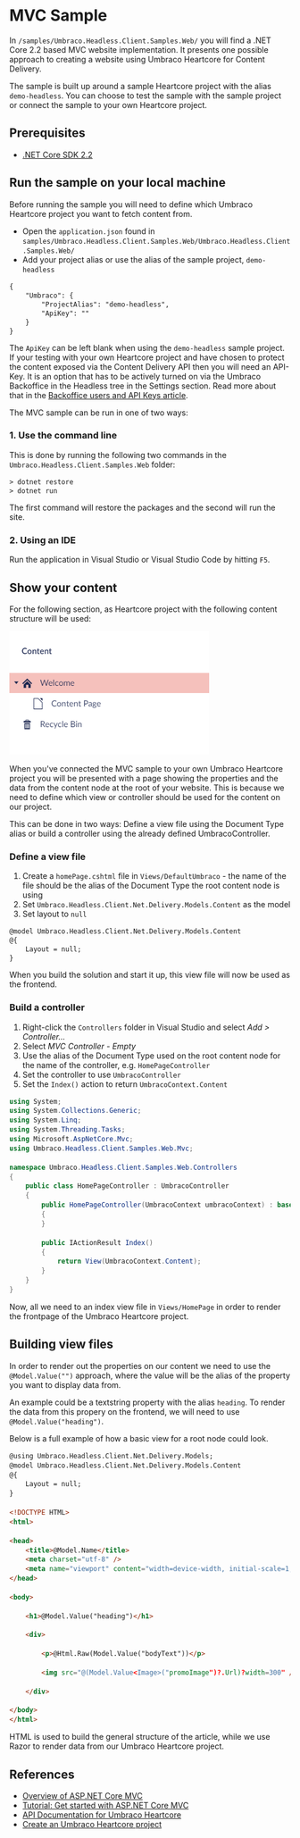 # MVC Sample

In `/samples/Umbraco.Headless.Client.Samples.Web/` you will find a .NET Core 2.2 based MVC website implementation. It presents one possible approach to creating a website using Umbraco Heartcore for Content Delivery.

The sample is built up around a sample Heartcore project with the alias `demo-headless`. You can choose to test the sample with the sample project or connect the sample to your own Heartcore project.

## Prerequisites

- [.NET Core SDK 2.2](https://dotnet.microsoft.com/download/dotnet-core/2.2)

## Run the sample on your local machine

Before running the sample you will need to define which Umbraco Heartcore project you want to fetch content from.

- Open the `application.json` found in `samples/Umbraco.Headless.Client.Samples.Web/Umbraco.Headless.Client.Samples.Web/`
- Add your project alias or use the alias of the sample project, `demo-headless`

```
{
    "Umbraco": {
        "ProjectAlias": "demo-headless",
        "ApiKey": ""
    }
}
```

The `ApiKey` can be left blank when using the `demo-headless` sample project. If your testing with your own Heartcore project and have chosen to protect the content exposed via the Content Delivery API then you will need an API-Key. It is an option that has to be actively turned on via the Umbraco Backoffice in the Headless tree in the Settings section. Read more about that in the [Backoffice users and API Keys article](../../../Getting-Started-Cloud/Backoffice-Users-and-API-Keys).

The MVC sample can be run in one of two ways:

### 1. Use the command line

This is done by running the following two commands in the `Umbraco.Headless.Client.Samples.Web` folder:

```
> dotnet restore
> dotnet run
```

The first command will restore the packages and the second will run the site.

### 2. Using an IDE

Run the application in Visual Studio or Visual Studio Code by hitting `F5`.

## Show your content

For the following section, as Heartcore project with the following content structure will be used:

![Content structure](images/content-structure.png)

When you've connected the MVC sample to your own Umbraco Heartcore project you will be presented with a page showing the properties and the data from the content node at the root of your website. This is because we need to define which view or controller should be used for the content on our project.

This can be done in two ways: Define a view file using the Document Type alias or build a controller using the already defined UmbracoController.

### Define a view file

1. Create a `homePage.cshtml` file in `Views/DefaultUmbraco` - the name of the file should be the alias of the Document Type the root content node is using
2. Set `Umbraco.Headless.Client.Net.Delivery.Models.Content` as the model
3. Set layout to `null`

```
@model Umbraco.Headless.Client.Net.Delivery.Models.Content
@{
    Layout = null;
}
```

When you build the solution and start it up, this view file will now be used as the frontend.

### Build a controller

1. Right-click the `Controllers` folder in Visual Studio and select *Add > Controller...*
2. Select *MVC Controller - Empty*
3. Use the alias of the Document Type used on the root content node for the name of the controller, e.g. `HomePageController`
4. Set the controller to use `UmbracoController` 
5. Set the `Index()` action to return `UmbracoContext.Content`

```csharp
using System;
using System.Collections.Generic;
using System.Linq;
using System.Threading.Tasks;
using Microsoft.AspNetCore.Mvc;
using Umbraco.Headless.Client.Samples.Web.Mvc;

namespace Umbraco.Headless.Client.Samples.Web.Controllers
{
    public class HomePageController : UmbracoController
    {
        public HomePageController(UmbracoContext umbracoContext) : base(umbracoContext)
        {
        }

        public IActionResult Index()
        {
            return View(UmbracoContext.Content);
        }
    }
}
```

Now, all we need to an index view file in `Views/HomePage` in order to render the frontpage of the Umbraco Heartcore project.

## Building view files

In order to render out the properties on our content we need to use the `@Model.Value("")` approach, where the value will be the alias of the property you want to display data from. 

An example could be a textstring property with the alias `heading`. To render the data from this propery on the frontend, we will need to use `@Model.Value("heading")`.

Below is a full example of how a basic view for a root node could look.

```html
@using Umbraco.Headless.Client.Net.Delivery.Models;
@model Umbraco.Headless.Client.Net.Delivery.Models.Content
@{
    Layout = null;
}

<!DOCTYPE HTML>
<html>

<head>
    <title>@Model.Name</title>
    <meta charset="utf-8" />
    <meta name="viewport" content="width=device-width, initial-scale=1, user-scalable=no" />
</head>

<body>

    <h1>@Model.Value("heading")</h1>

    <div>

        <p>@Html.Raw(Model.Value("bodyText"))</p>

        <img src="@(Model.Value<Image>("promoImage")?.Url)?width=300" />

    </div>

</body>
</html>
```

HTML is used to build the general structure of the article, while we use Razor to render data from our Umbraco Heartcore project.

## References

- [Overview of ASP.NET Core MVC](https://docs.microsoft.com/en-us/aspnet/core/mvc/overview?view=aspnetcore-2.2)
- [Tutorial: Get started with ASP.NET Core MVC](https://docs.microsoft.com/en-gb/aspnet/core/tutorials/first-mvc-app/start-mvc?view=aspnetcore-2.2&tabs=visual-studio)
- [API Documentation for Umbraco Heartcore](../../../API-Documentation)
- [Create an Umbraco Heartcore project](../../../Getting-Started-Cloud/Creating-a-Heartcore-project)